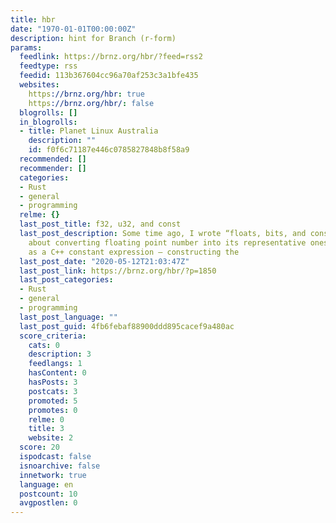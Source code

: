 ```yaml
---
title: hbr
date: "1970-01-01T00:00:00Z"
description: hint for Branch (r-form)
params:
  feedlink: https://brnz.org/hbr/?feed=rss2
  feedtype: rss
  feedid: 113b367604cc96a70af253c3a1bfe435
  websites:
    https://brnz.org/hbr: true
    https://brnz.org/hbr/: false
  blogrolls: []
  in_blogrolls:
  - title: Planet Linux Australia
    description: ""
    id: f0f6c71187e446c0785827848b8f58a9
  recommended: []
  recommender: []
  categories:
  - Rust
  - general
  - programming
  relme: {}
  last_post_title: f32, u32, and const
  last_post_description: Some time ago, I wrote “floats, bits, and constant expressions”
    about converting floating point number into its representative ones and zeros
    as a C++ constant expression – constructing the
  last_post_date: "2020-05-12T21:03:47Z"
  last_post_link: https://brnz.org/hbr/?p=1850
  last_post_categories:
  - Rust
  - general
  - programming
  last_post_language: ""
  last_post_guid: 4fb6febaf88900ddd895cacef9a480ac
  score_criteria:
    cats: 0
    description: 3
    feedlangs: 1
    hasContent: 0
    hasPosts: 3
    postcats: 3
    promoted: 5
    promotes: 0
    relme: 0
    title: 3
    website: 2
  score: 20
  ispodcast: false
  isnoarchive: false
  innetwork: true
  language: en
  postcount: 10
  avgpostlen: 0
---
```

